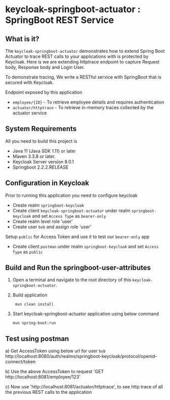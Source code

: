 keycloak-springboot-actuator : SpringBoot REST Service
=======================================================

What is it?
-----------

The `keycloak-springboot-actuator` demonstrates how to extend Spring Boot Actuator 
to trace REST calls to your applications with is protected by Keycloak. 
Here is we are extending httptrace endpoint to capture Request body, Response body and Login User.

To demonstrate tracing, We write a RESTful service with SpringBoot 
that is secured with <span>Keycloak</span>.

Endpoint exposed by this application

* `employee/{ID}` - To retrieve employee details and requires authentication
* `actuator/httptrace` - To retrieve in-memory traces collected by the actuator service 


System Requirements
-------------------

All you need to build this project is 

*  Java 11 (Java SDK 1.11) or later 
*  Maven 3.3.8 or later.
*  Keycloak Server version 8.0.1
*  Springboot 2.2.2.RELEASE

Configuration in <span>Keycloak</span>
--------------------------------------

Prior to running this application you need to configure keycloak

*  Create realm `springboot-keycloak`
*  Create client `keycloak-springboot-actuator` under realm `springboot-keycloak` and set `Access Type` as `bearer-only`
*  Create realm level role 'user'
*  Create user `bob` and assign role 'user'

 Setup `public` for Access Token and use it to test our `bearer-only` app

 *  Create client `postman` under realm `springboot-keycloak` and set `Access Type` as `public`
 


Build and Run the springboot-user-attributes
--------------------------------------------

1. Open a terminal and navigate to the root directory of this `keycloak-springboot-actuator`.

2. Build application
   ```
    mvn clean install
    ```
2. Start keycloak-springboot-actuator application using below command

   ````
   mvn spring-boot:run

   ````


 Test using postman
 ------------------

 a) Get AccessToken using below url for user `bob`
    http://localhost:8080/auth/realms/springboot-keycloak/protocol/openid-connect/token
    
 b) Use the above AccessToken to request  'GET http://localhost:8081/employee/123'
 
 c) Now use 'http://localhost:8081/actuator/httptrace', to see http trace of all the previous REST calls to the application
